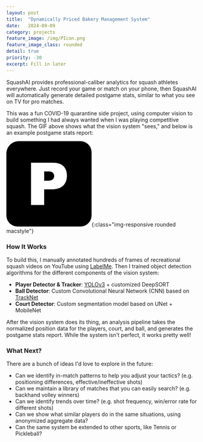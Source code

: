```yaml
---
layout: post
title:  "Dynamically Priced Bakery Management System"
date:   2024-09-09
category: projects
feature_image: /img/PIcon.png
feature_image_class: rounded
detail: true 
priority: -30
excerpt: Fill in later
---
```


SquashAI provides professional-caliber analytics for squash athletes everywhere. Just record your game or match on your phone, then SquashAI will automatically generate detailed postgame stats, similar to what you see on TV for pro matches. 

This was a fun COVID-19 quarantine side project, using computer vision to build something I had always wanted when I was playing competitive squash. The GIF above shows what the vision system "sees," and below is an example postgame stats report: 

![](/img/PIcon.png){:class="img-responsive rounded macstyle"}

### How It Works

To build this, I manually annotated hundreds of frames of recreational squash videos on YouTube using [LabelMe](https://github.com/wkentaro/labelme). Then I trained object detection algorithms for the different components of the vision system:

 * **Player Detector & Tracker**: [YOLOv3](https://pjreddie.com/darknet/yolo/) + customized DeepSORT
 * **Ball Detector**: Custom Convolutional Neural Network (CNN) based on [TrackNet](https://arxiv.org/abs/1907.03698)
 * **Court Detector**: Custom segmentation model based on UNet + MobileNet

After the vision system does its thing, an analysis pipeline takes the normalized position data for the players, court, and ball, and generates the postgame stats report. While the system isn't perfect, it works pretty well!

### What Next?

There are a bunch of ideas I'd love to explore in the future:

 * Can we identify in-match patterns to help you adjust your tactics? (e.g. positioning differences, effective/ineffective shots)
 * Can we maintain a library of matches that you can easily search? (e.g. backhand volley winners)
 * Can we identify trends over time? (e.g. shot frequency, win/error rate for different shots)
 * Can we show what similar players do in the same situations, using anonymized aggregate data?
 * Can the same system be extended to other sports, like Tennis or Pickleball? 

